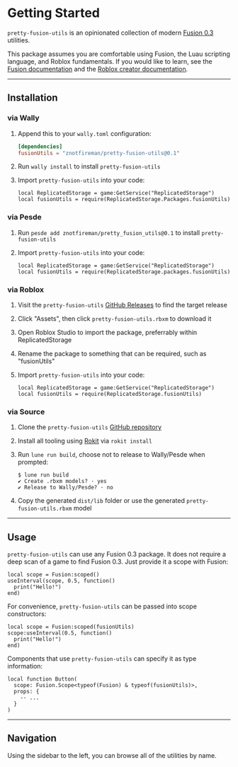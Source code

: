 # Getting Started

`pretty-fusion-utils` is an opinionated collection of modern [Fusion 0.3]
utilities.

This package assumes you are comfortable using Fusion, the Luau scripting
language, and Roblox fundamentals. If you would like to learn, see the
[Fusion documentation] and the [Roblox creator documentation].

---

## Installation

### via Wally

1. Append this to your `wally.toml` configuration:

    ```TOML
    [dependencies]
    fusionUtils = "znotfireman/pretty-fusion-utils@0.1"
    ```

2. Run `wally install` to install `pretty-fusion-utils`
3. Import `pretty-fusion-utils` into your code:

    ```Luau
    local ReplicatedStorage = game:GetService("ReplicatedStorage")
    local fusionUtils = require(ReplicatedStorage.Packages.fusionUtils)
    ```

### via Pesde

1. Run `pesde add znotfireman/pretty_fusion_utils@0.1` to install `pretty-fusion-utils`
2. Import `pretty-fusion-utils` into your code:

    ```Luau
    local ReplicatedStorage = game:GetService("ReplicatedStorage")
    local fusionUtils = require(ReplicatedStorage.packages.fusionUtils)
    ```

### via Roblox

1. Visit the `pretty-fusion-utils` [GitHub Releases] to find the target release
2. Click "Assets", then click `pretty-fusion-utils.rbxm` to download it
3. Open Roblox Studio to import the package, preferrably within ReplicatedStorage
4. Rename the package to something that can be required, such as "fusionUtils"
5. Import `pretty-fusion-utils` into your code:

    ```Luau
    local ReplicatedStorage = game:GetService("ReplicatedStorage")
    local fusionUtils = require(ReplicatedStorage.fusionUtils)
    ```

### via Source

1. Clone the `pretty-fusion-utils` [GitHub repository]
2. Install all tooling using [Rokit] via `rokit install`
3. Run `lune run build`, choose not to release to Wally/Pesde when prompted:

    ```Sh
    $ lune run build
    ✔ Create .rbxm models? · yes
    ✔ Release to Wally/Pesde? · no
    ```

4. Copy the generated `dist/lib` folder or use the generated
    `pretty-fusion-utils.rbxm` model

---

## Usage

`pretty-fusion-utils` can use any Fusion 0.3 package. It does not require a deep
scan of a game to find Fusion 0.3. Just provide it a scope with Fusion:

```Luau
local scope = Fusion:scoped()
useInterval(scope, 0.5, function()
  print("Hello!")
end)
```

For convenience, `pretty-fusion-utils` can be passed into scope constructors:

```Luau
local scope = Fusion:scoped(fusionUtils)
scope:useInterval(0.5, function()
  print("Hello!")
end)
```

Components that use `pretty-fusion-utils` can specify it as type information:

```Luau
local function Button(
  scope: Fusion.Scope<typeof(Fusion) & typeof(fusionUtils)>,
  props: {
    -- ...
  }
)
```

---

## Navigation

Using the sidebar to the left, you can browse all of the utilities by name.

[Fusion 0.3]: https://elttob.uk/Fusion/0.3/
[Fusion documentation]: https://elttob.uk/Fusion/0.3/tutorials/
[Roblox creator documentation]: https://create.roblox.com/docs/
[GitHub Releases]: https://github.com/znotfireman/pretty-fusion-utils/releases
[GitHub repository]: https://github.com/znotfireman/pretty-fusion-utils
[Rokit]: https://github.com/rojo-rbx/rokit
